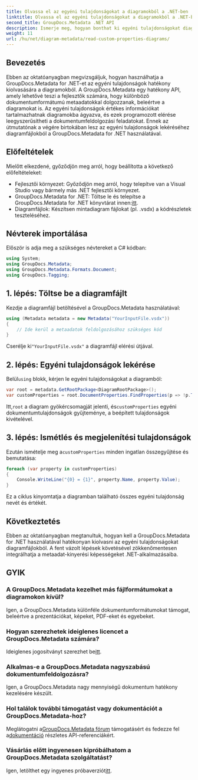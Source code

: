 ```yaml
---
title: Olvassa el az egyéni tulajdonságokat a diagramokból a .NET-ben
linktitle: Olvassa el az egyéni tulajdonságokat a diagramokból a .NET-ben
second_title: GroupDocs.Metadata .NET API
description: Ismerje meg, hogyan bonthat ki egyéni tulajdonságokat diagramfájlokból a .NET-ben a GroupDocs.Metadata használatával. Egyszerű, lépésről lépésre mutató útmutató fejlesztőknek.
weight: 11
url: /hu/net/diagram-metadata/read-custom-properties-diagrams/
---
```

## Bevezetés
Ebben az oktatóanyagban megvizsgáljuk, hogyan használhatja a GroupDocs.Metadata for .NET-et az egyéni tulajdonságok hatékony kiolvasására a diagramokból. A GroupDocs.Metadata egy hatékony API, amely lehetővé teszi a fejlesztők számára, hogy különböző dokumentumformátumú metaadatokkal dolgozzanak, beleértve a diagramokat is. Az egyéni tulajdonságok értékes információkat tartalmazhatnak diagramokba ágyazva, és ezek programozott elérése leegyszerűsítheti a dokumentumfeldolgozási feladatokat. Ennek az útmutatónak a végére birtokában lesz az egyéni tulajdonságok lekéréséhez diagramfájlokból a GroupDocs.Metadata for .NET használatával.
## Előfeltételek
Mielőtt elkezdené, győződjön meg arról, hogy beállította a következő előfeltételeket:
- Fejlesztői környezet: Győződjön meg arról, hogy telepítve van a Visual Studio vagy bármely más .NET fejlesztői környezet.
-  GroupDocs.Metadata for .NET: Töltse le és telepítse a GroupDocs.Metadata for .NET könyvtárat innen:[itt](https://releases.groupdocs.com/metadata/net/).
- Diagramfájlok: Készítsen mintadiagram fájlokat (pl. .vsdx) a kódrészletek teszteléséhez.

## Névterek importálása
Először is adja meg a szükséges névtereket a C# kódban:
```csharp
using System;
using GroupDocs.Metadata;
using GroupDocs.Metadata.Formats.Document;
using GroupDocs.Tagging;
```
## 1. lépés: Töltse be a diagramfájlt
Kezdje a diagramfájl betöltésével a GroupDocs.Metadata használatával:
```csharp
using (Metadata metadata = new Metadata("YourInputFile.vsdx"))
{
    // Ide kerül a metaadatok feldolgozásához szükséges kód
}
```
 Cserélje ki`"YourInputFile.vsdx"` a diagramfájl elérési útjával.
## 2. lépés: Egyéni tulajdonságok lekérése
 Belül`using` blokk, kérjen le egyéni tulajdonságokat a diagramból:
```csharp
var root = metadata.GetRootPackage<DiagramRootPackage>();
var customProperties = root.DocumentProperties.FindProperties(p => !p.Tags.Contains(Tags.Document.BuiltIn));
```
 Itt,`root` a diagram gyökércsomagját jelenti, és`customProperties` egyéni dokumentumtulajdonságok gyűjteménye, a beépített tulajdonságok kivételével.
## 3. lépés: Ismétlés és megjelenítési tulajdonságok
 Ezután ismételje meg a`customProperties` minden ingatlan összegyűjtése és bemutatása:
```csharp
foreach (var property in customProperties)
{
    Console.WriteLine("{0} = {1}", property.Name, property.Value);
}
```
Ez a ciklus kinyomtatja a diagramban található összes egyéni tulajdonság nevét és értékét.

## Következtetés
Ebben az oktatóanyagban megtanultuk, hogyan kell a GroupDocs.Metadata for .NET használatával hatékonyan kiolvasni az egyéni tulajdonságokat diagramfájlokból. A fent vázolt lépések követésével zökkenőmentesen integrálhatja a metaadat-kinyerési képességeket .NET-alkalmazásaiba.

## GYIK
### A GroupDocs.Metadata kezelhet más fájlformátumokat a diagramokon kívül?
Igen, a GroupDocs.Metadata különféle dokumentumformátumokat támogat, beleértve a prezentációkat, képeket, PDF-eket és egyebeket.
### Hogyan szerezhetek ideiglenes licencet a GroupDocs.Metadata számára?
 Ideiglenes jogosítványt szerezhet be[itt](https://purchase.groupdocs.com/temporary-license/).
### Alkalmas-e a GroupDocs.Metadata nagyszabású dokumentumfeldolgozásra?
Igen, a GroupDocs.Metadata nagy mennyiségű dokumentum hatékony kezelésére készült.
### Hol találok további támogatást vagy dokumentációt a GroupDocs.Metadata-hoz?
 Meglátogatni a[GroupDocs.Metadata fórum](https://forum.groupdocs.com/c/metadata/14) támogatásért és fedezze fel a[dokumentáció](https://tutorials.groupdocs.com/metadata/net/) részletes API-referenciákért.
### Vásárlás előtt ingyenesen kipróbálhatom a GroupDocs.Metadata szolgáltatást?
 Igen, letölthet egy ingyenes próbaverziót[itt](https://releases.groupdocs.com/).